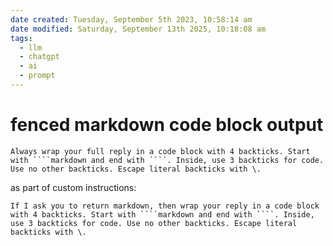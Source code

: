 ```yaml
---
date created: Tuesday, September 5th 2023, 10:58:14 am
date modified: Saturday, September 13th 2025, 10:18:08 am
tags:
  - llm
  - chatgpt
  - ai
  - prompt
---
```


# fenced markdown code block output

```
Always wrap your full reply in a code block with 4 backticks. Start with ````markdown and end with ````. Inside, use 3 backticks for code. Use no other backticks. Escape literal backticks with \.
```

as part of custom instructions:

```
If I ask you to return markdown, then wrap your reply in a code block with 4 backticks. Start with ````markdown and end with ````. Inside, use 3 backticks for code. Use no other backticks. Escape literal backticks with \.
```
